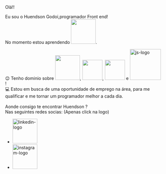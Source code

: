 Olá!!

Eu sou o Huendson Godoi,programador Front end! <br>
No momento estou aprendendo <img width="80" src="https://img.shields.io/badge/React_Native-20232A?style=for-the-badge&logo=react&logoColor=61DAFB" />.<br>

:wink: Tenho dominio sobre <img width="80" src="https://img.shields.io/badge/React-20232A?style=for-the-badge&logo=react&logoColor=61DAFB" />, <img width="65" src="https://img.shields.io/badge/HTML5-E34F26?style=for-the-badge&logo=html5&logoColor=white" atl="html-logo"/>, <img width="65" src="https://img.shields.io/badge/CSS3-1572B6?style=for-the-badge&logo=css3&logoColor=white" atl="css3-logo"/> e <img width="100vw" src="https://img.shields.io/badge/JavaScript-F7DF1E?style=for-the-badge&logo=javascript&logoColor=black" alt="js-logo" /> !<br>
:computer: Estou em busca de uma oportunidade de emprego na área, para me qualificar e me tornar um programador melhor a cada dia.
<br>
<br>
Aonde consigo te encontrar Huendson ? <br>
Nas seguintes redes socias:
(Apenas click na logo) <br>
- <a href="https://www.linkedin.com/in/huendson-godoi-a9270522b/"><img width="80vw" src="https://img.shields.io/badge/LinkedIn-0077B5?style=for-the-badge&logo=linkedin&logoColor=white" alt="linkedin-logo"></a> <br>
- <a href="https://www.instagram.com/_huendson_/ "> <img width="80vw" src="https://img.shields.io/badge/Instagram-E4405F?style=for-the-badge&logo=instagram&logoColor=white" alt="instagram-logo" /></a> <br>





